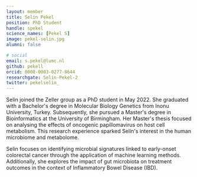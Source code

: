 ```yaml
---
layout: member
title: Selin Pekel
position: PhD Student
handle: spekel
science_names: [Pekel S]
image: pekel-selin.jpg
alumni: false

# social
email: s.pekel@lumc.nl
github: pekell
orcid: 0000-0003-0277-8644
researchgate: Selin-Pekel-2
twitter: pekelselin_
---
```



Selin joined the Zeller group as a PhD student in May 2022. She graduated with a Bachelor's degree in Molecular Biology Genetics from Inonu University, Turkey. Subsequently, she pursued a Master's degree in Bioinformatics at the University of Birmingham. Her Master's thesis focused on analysing the effects of oncogenic papillomavirus on host cell metabolism. This research experience sparked Selin's interest in the human microbiome and metabolome.

Selin focuses on identifying microbial signatures linked to early-onset colorectal cancer through the application of machine learning methods. Additionally, she explores the impact of gut microbiota on treatment outcomes in the context of Inflammatory Bowel Disease (IBD).

